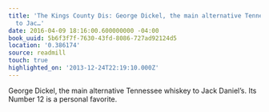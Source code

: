 ```yaml
---
title: 'The Kings County Dis: George Dickel, the main alternative Tennessee whiskey
  to Jac…'
date: 2016-04-09 18:16:00.600000000 -04:00
book_uuid: 5b6f3f7f-7630-43fd-8086-727ad92124d5
location: '0.386174'
source: readmill
touch: true
highlighted_on: '2013-12-24T22:19:10.000Z'
---
```


George Dickel, the main alternative Tennessee whiskey to Jack Daniel’s. Its Number 12 is a personal favorite.